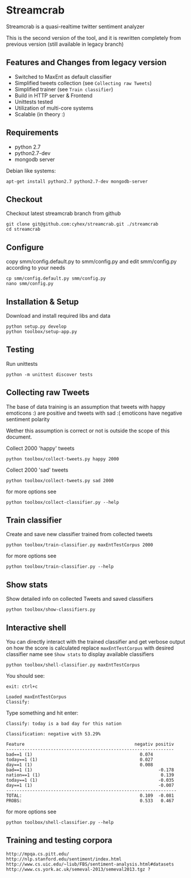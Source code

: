 Streamcrab
==========

Streamcrab is a quasi-realtime twitter sentiment analyzer

This is the second version of the tool, and it is rewritten completely from previous version
(still available in legacy branch)

Features and Changes from legacy version
----------------------------------------

- Switched to MaxEnt as default classifier
- Simplified tweets collection (see `Collecting raw Tweets`)
- Simplified trainer (see `Train classifier`)
- Build in HTTP server & Frontend
- Unittests tested
- Utilization of multi-core systems
- Scalable (in theory :)


Requirements
------------

- python 2.7
- python2.7-dev
- mongodb server


Debian like systems:

    apt-get install python2.7 python2.7-dev mongodb-server


Checkout
--------
Checkout latest streamcrab branch from github


    git clone git@github.com:cyhex/streamcrab.git ./streamcrab
    cd streamcrab


Configure
---------
copy smm/config.default.py to smm/config.py and edit smm/config.py according to your needs

    cp smm/config.default.py smm/config.py
    nano smm/config.py


Installation & Setup
--------------------
Download and install required libs and data

    python setup.py develop
    python toolbox/setup-app.py



Testing
-------
Run unittests

    python -m unittest discover tests


Collecting raw Tweets
---------------------
The base of data training is an assumption that tweets with happy emoticons :) are positive and tweets
with sad :( emoticons have negative sentiment polarity

Wether this assumption is correct or not is outside the scope of this document.

Collect 2000 'happy' tweets

    python toolbox/collect-tweets.py happy 2000

Collect 2000 'sad' tweets

    python toolbox/collect-tweets.py sad 2000

for more options see

    python toolbox/collect-classifier.py --help


Train classifier
----------------
Create and save new classifier trained from collected tweets

    python toolbox/train-classifier.py maxEntTestCorpus 2000

for more options see

    python toolbox/train-classifier.py --help



Show stats
----------
Show detailed info on collected Tweets and saved classifiers

    python toolbox/show-classifiers.py


Interactive shell
-----------------
You can directly interact with the trained classifier and get verbose output on how the score is calculated
replace `maxEntTestCorpus` with desired classifier name see `Show stats` to display available classifiers

    python toolbox/shell-classifier.py maxEntTestCorpus

You should see:

    exit: ctrl+c

    Loaded maxEntTestCorpus
    Classify:

Type something and hit enter:

    Classify: today is a bad day for this nation

    Classification: negative with 53.29%

    Feature                                          negativ positiv
    ----------------------------------------------------------------
    bad==1 (1)                                         0.074
    today==1 (1)                                       0.027
    day==1 (1)                                         0.008
    bad==1 (1)                                                -0.178
    nation==1 (1)                                              0.139
    today==1 (1)                                              -0.035
    day==1 (1)                                                -0.007
    -----------------------------------------------------------------
    TOTAL:                                             0.109  -0.081
    PROBS:                                             0.533   0.467



for more options see

    python toolbox/shell-classifier.py --help


Training and testing corpora
----------------------------


    http://mpqa.cs.pitt.edu/
    http://nlp.stanford.edu/sentiment/index.html
    http://www.cs.uic.edu/~liub/FBS/sentiment-analysis.html#datasets
    http://www.cs.york.ac.uk/semeval-2013/semeval2013.tgz ?

